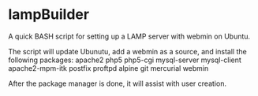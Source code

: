 lampBuilder
===========

A quick BASH script for setting up a LAMP server with webmin on Ubuntu. 

The script will update Ubunutu, add a webmin as a source, and install the following packages:
apache2 
php5 
php5-cgi 
mysql-server
mysql-client
apache2-mpm-itk
postfix 
proftpd 
alpine 
git 
mercurial
webmin

After the package manager is done, it will assist with user creation.